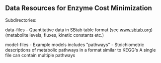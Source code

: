 Data Resources for Enzyme Cost Minimization
-------------------------------------------

Subdirectories:

data-files - Quantitative data in SBtab table format (see www.sbtab.org)
           (metabolite levels, fluxes, kinetic constants etc.)

model-files - Example models
           includes "pathways"
	     - Stoichiometric descriptions of metabolic pathways
               in a format similar to KEGG's
               A single file can contain multiple pathways

